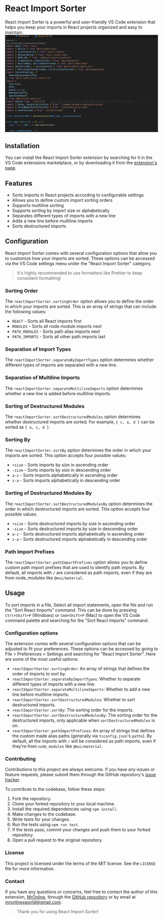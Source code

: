 # React Import Sorter

React Import Sorter is a powerful and user-friendly VS Code extension that helps you keep your imports in React projects organized and easy to maintain.
![Quick Demo](https://github.com/Mr0nline/React-Import-Sorter/blob/main/react-import-sorter.gif?raw=true)

## Installation

You can install the React Import Sorter extension by searching for it in the VS Code extensions marketplace, or by downloading it from the [extension's page](https://marketplace.visualstudio.com/items?itemName=MrOnline.react-import-sorter).

## Features

- Sorts imports in React projects according to configurable settings
- Allows you to define custom import sorting orders
- Supports multiline sorting
- Supports sorting by import size or alphabetically
- Separates different types of imports with a new line
- Adds a new line before multiline imports
- Sorts destructured imports

## Configuration

React Import Sorter comes with several configuration options that allow you to customize how your imports are sorted. These options can be accessed via the VS Code settings menu under the "React Import Sorter" category.

> It's highly recommended to use formatters like Prettier to keep consistent formatting!

### Sorting Order

The `reactImportSorter.sortingOrder` option allows you to define the order in which your imports are sorted. This is an array of strings that can include the following values:

- `REACT` - Sorts all React imports first
- `MODULES` - Sorts all node module imports next
- `PATH_MODULES` - Sorts path alias imports next
- `PATH_IMPORTS` - Sorts all other path imports last

### Separation of Import Types

The `reactImportSorter.separateByImportTypes` option determines whether different types of imports are separated with a new line.

### Separation of Multiline Imports

The `reactImportSorter.separateMultilineImports` option determines whether a new line is added before multiline imports.

### Sorting of Destructured Modules

The `reactImportSorter.sortDestructuredModules` option determines whether destructured imports are sorted. For example, `{ c, a, d }` can be sorted as `{ a, c, d }`.

### Sorting By

The `reactImportSorter.sortBy` option determines the order in which your imports are sorted. This option accepts four possible values:

- `+size` - Sorts imports by size in ascending order
- `-size` - Sorts imports by size in descending order
- `a-z` - Sorts imports alphabetically in ascending order
- `z-a` - Sorts imports alphabetically in descending order

### Sorting of Destructured Modules By

The `reactImportSorter.sortDestructuredModulesBy` option determines the order in which destructured imports are sorted. This option accepts four possible values:

- `+size` - Sorts destructured imports by size in ascending order
- `-size` - Sorts destructured imports by size in descending order
- `a-z` - Sorts destructured imports alphabetically in ascending order
- `z-a` - Sorts destructured imports alphabetically in descending order

### Path Import Prefixes

The `reactImportSorter.pathImportPrefixes` option allows you to define custom path import prefixes that are used to identify path imports. By default, all imports with `/` are considered as path imports, even if they are from node_modules like `@mui/material`.

## Usage

To sort imports in a file, Select all import statements, open the file and run the "Sort React Imports" command. This can be done by pressing `Ctrl+Shift+P` (Windows) or `Cmd+Shift+P` (Mac) to open the VS Code command palette and searching for the "Sort React Imports" command.

### Configuration options

The extension comes with several configuration options that can be adjusted to fit your preferences. These options can be accessed by going to File > Preferences > Settings and searching for "React Import Sorter". Here are some of the most useful options:

- `reactImportSorter.sortingOrder`: An array of strings that defines the order of imports to sort by.
- `reactImportSorter.separateByImportTypes`: Whether to separate different types of imports with a new line.
- `reactImportSorter.separateMultilineImports`: Whether to add a new line before multiline imports.
- `reactImportSorter.sortDestructuredModules`: Whether to sort destructured imports.
- `reactImportSorter.sortBy`: The sorting order for the imports.
- `reactImportSorter.sortDestructuredModulesBy`: The sorting order for the destructured imports, only applicable when `sortDestructuredModules` is on.
- `reactImportSorter.pathImportPrefixes`: An array of strings that defines the custom made alias paths (generally via `tsconfig.json`'s `paths`). By default, all the imports with `/` will be considered as path imports, even if they're from `node_modules` like `@mui/material`.

### Contributing

Contributions to this project are always welcome. If you have any issues or feature requests, please submit them through the GitHub repository's [issue tracker](https://github.com/Mr0nline/React-Import-Sorter/issues).

To contribute to the codebase, follow these steps:

1. Fork the repository.
2. Clone your forked repository to your local machine.
3. Install the required dependencies using `npm install`.
4. Make changes to the codebase.
5. Write tests for your changes.
6. Run the tests using `npm run test`.
7. If the tests pass, commit your changes and push them to your forked repository.
8. Open a pull request to the original repository.

### License

This project is licensed under the terms of the MIT license. See the `LICENSE` file for more information.

### Contact

If you have any questions or concerns, feel free to contact the author of this extension, [MrOnline](https://github.com/Mr0nline), through the [GitHub repository](https://github.com/Mr0nline/React-Import-Sorter) or by email at mronlinesworld@gmail.com.

> Thank you for using React Import Sorter!
